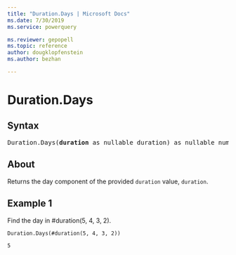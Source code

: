 ```yaml
---
title: "Duration.Days | Microsoft Docs"
ms.date: 7/30/2019
ms.service: powerquery

ms.reviewer: gepopell
ms.topic: reference
author: dougklopfenstein
ms.author: bezhan

---
```

# Duration.Days

## Syntax

<pre>
Duration.Days(<b>duration</b> as nullable duration) as nullable number
</pre> 
  
## About  
Returns the day component of the provided `duration` value, `duration`.

## Example 1
Find the day in #duration(5, 4, 3, 2).

```powerquery-m
Duration.Days(#duration(5, 4, 3, 2))
```

`5`
